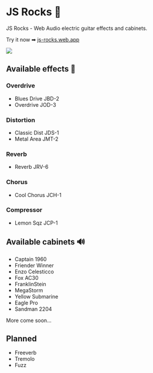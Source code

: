 # JS Rocks 🤘

JS Rocks - Web Audio electric guitar effects and cabinets.

Try it now ➡ [js-rocks.web.app](https://js-rocks.web.app)

![](https://github.com/vitaliy-bobrov/js-rocks/blob/master/src/assets/og-image.jpg)

## Available effects 🎸

### Overdrive

- Blues Drive JBD-2
- Overdrive JOD-3

### Distortion

- Classic Dist JDS-1
- Metal Area JMT-2

### Reverb

- Reverb JRV-6

### Chorus

- Cool Chorus JCH-1

### Compressor

- Lemon Sqz JCP-1

## Available cabinets 🔊

- Captain 1960
- Friender Winner
- Enzo Celesticco
- Fox AC30
- FranklinStein
- MegaStorm
- Yellow Submarine
- Eagle Pro
- Sandman 2204

More come soon...

## Planned
- Freeverb
- Tremolo
- Fuzz

